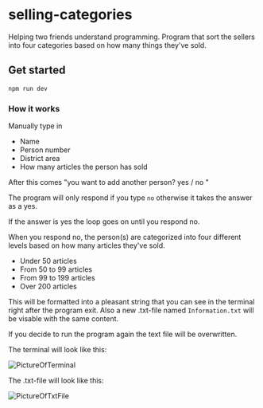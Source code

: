 # selling-categories
Helping two friends understand programming. Program that sort the sellers into four categories based on how many things they've sold. 

## Get started
`npm run dev`

### How it works
Manually type in 
* Name 
* Person number
* District area 
* How many articles the person has sold

After this comes "you want to add another person? yes / no " 

The program will only respond if you type `no` otherwise it takes the answer as a yes. 

If the answer is yes the loop goes on until you respond no. 

When you respond no, the person(s) are categorized into four different levels based on how many articles they've sold.

* Under 50 articles
* From 50 to 99 articles
* From 99 to 199 articles
* Over 200 articles

This will be formatted into a pleasant string that you can see in the terminal right after the program exit. 
Also a new .txt-file named `Information.txt` will be visable with the same content.

If you decide to run the program again the text file will be overwritten. 

The terminal will look like this: 

![PictureOfTerminal](https://i.imgur.com/LbwRPd6.png)


The .txt-file will look like this: 

![PictureOfTxtFile](https://i.imgur.com/ygn6fjN.png)







